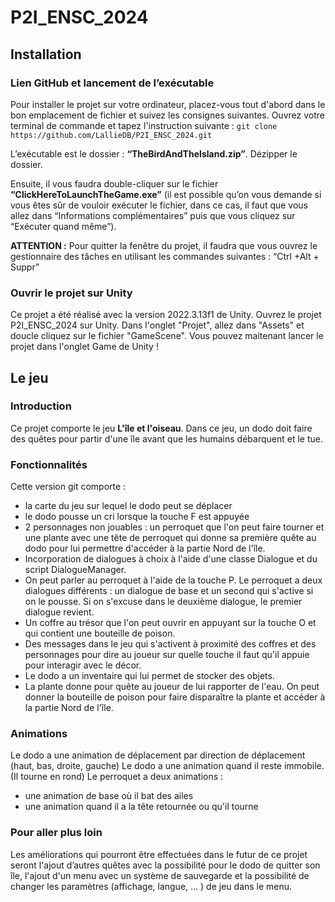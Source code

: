 # P2I_ENSC_2024

## Installation
### Lien GitHub et lancement de l’exécutable
Pour installer le projet sur votre ordinateur, placez-vous tout d'abord dans le bon emplacement de fichier et suivez les consignes suivantes.
Ouvrez votre terminal de commande et tapez l'instruction suivante : 
`git clone https://github.com/LallieDB/P2I_ENSC_2024.git`

L’exécutable est le dossier : **“TheBirdAndTheIsland.zip”**. Dézipper le dossier.

Ensuite, il vous faudra double-cliquer sur le fichier **“ClickHereToLaunchTheGame.exe”** (il est possible qu’on vous demande si vous êtes sûr de vouloir exécuter le fichier, dans ce cas, il faut que vous allez dans “Informations complémentaires” puis que vous cliquez sur “Exécuter quand même”).

**ATTENTION :** Pour quitter la fenêtre du projet, il faudra que vous ouvrez le gestionnaire des tâches en utilisant les commandes suivantes : “Ctrl +Alt + Suppr”

### Ouvrir le projet sur Unity
Ce projet a été réalisé avec la version 2022.3.13f1 de Unity.
Ouvrez le projet P2I_ENSC_2024 sur Unity.
Dans l'onglet "Projet", allez dans "Assets" et doucle cliquez sur le fichier "GameScene".
Vous pouvez maitenant lancer le projet dans l'onglet Game de Unity ! 

## Le jeu
### Introduction
Ce projet comporte le jeu **L'île et l'oiseau**. 
Dans ce jeu, un dodo doit faire des quêtes pour partir d'une île avant que les humains débarquent et le tue.


### Fonctionnalités
Cette version git comporte :
- la carte du jeu sur lequel le dodo peut se déplacer
- le dodo pousse un cri lorsque la touche F est appuyée
- 2 personnages non jouables : un perroquet que l'on peut faire tourner et une plante avec une tête de perroquet qui donne sa première quête au dodo pour lui permettre d'accéder à la partie Nord de l'île.
- Incorporation de dialogues à choix à l'aide d'une classe Dialogue et du script DialogueManager.
- On peut parler au perroquet à l'aide de la touche P. Le perroquet a deux dialogues différents : un dialogue de base et un second qui s'active si on le pousse. Si on s'excuse dans le deuxième dialogue, le premier dialogue revient.
- Un coffre au trésor que l'on peut ouvrir en appuyant sur la touche O et qui contient une bouteille de poison.
- Des messages dans le jeu qui s'activent à proximité des coffres et des personnages pour dire au joueur sur quelle touche il faut qu'il appuie pour interagir avec le décor.
- Le dodo a un inventaire qui lui permet de stocker des objets.
- La plante donne pour quête au joueur de lui rapporter de l'eau. On peut donner la bouteille de poison pour faire disparaître la plante et accéder à la partie Nord de l'île.

### Animations
Le dodo a une animation de déplacement par direction de déplacement (haut, bas, droite, gauche)
Le dodo a une animation quand il reste immobile. (Il tourne en rond)
Le perroquet a deux animations : 
- une animation de base où il bat des ailes
- une animation quand il a la tête retournée ou qu'il tourne

### Pour aller plus loin
Les améliorations qui pourront être effectuées dans le futur de ce projet seront l'ajout d’autres quêtes avec la possibilité pour le dodo de quitter son île, l'ajout d'un menu avec un système de sauvegarde et la possibilité de changer les paramètres (affichage, langue, … ) de jeu dans le menu.
